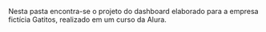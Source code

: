 Nesta pasta encontra-se o projeto do dashboard elaborado para a empresa fictícia Gatitos, realizado em um curso da Alura.

